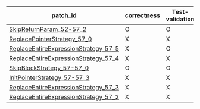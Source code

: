 | patch_id |correctness |Test-validation |NPEX-validation |
 |--- | --- | --- | --- | 
 | [SkipReturnParam_52-57_2](./patches/SkipReturnParam_52-57_2/patch.java#L53) | O | O | X | 
 | [ReplacePointerStrategy_57_0](./patches/ReplacePointerStrategy_57_0/patch.java#L57) | X | X | X | 
 | [ReplaceEntireExpressionStrategy_57_5](./patches/ReplaceEntireExpressionStrategy_57_5/patch.java#L57) | X | O | X | 
 | [ReplaceEntireExpressionStrategy_57_4](./patches/ReplaceEntireExpressionStrategy_57_4/patch.java#L57) | X | X | X | 
 | [SkipBlockStrategy_57-57_0](./patches/SkipBlockStrategy_57-57_0/patch.java#L57) | O | O | O | 
 | [InitPointerStrategy_57-57_3](./patches/InitPointerStrategy_57-57_3/patch.java#L57) | X | X | X | 
 | [ReplaceEntireExpressionStrategy_57_3](./patches/ReplaceEntireExpressionStrategy_57_3/patch.java#L57) | X | X | X | 
 | [ReplaceEntireExpressionStrategy_57_2](./patches/ReplaceEntireExpressionStrategy_57_2/patch.java#L57) | X | X | X | 
